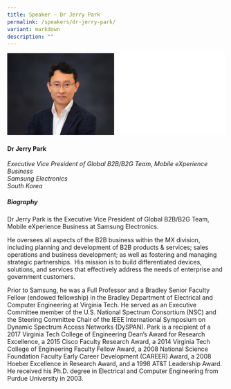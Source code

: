 ```yaml
---
title: Speaker – Dr Jerry Park
permalink: /speakers/dr-jerry-park/
variant: markdown
description: ""
---
```

![](/images/2025%20speakers/Jerry_Park.png)

#### **Dr Jerry Park**

*Executive Vice President of Global B2B/B2G Team, Mobile eXperience Business <br>
Samsung Electronics<br>South Korea*

##### **Biography**
Dr Jerry Park is the Executive Vice President of Global B2B/B2G Team, Mobile eXperience Business at Samsung Electronics. 

He oversees all aspects of the B2B business within the MX division, including planning and development of B2B products &amp; services; sales operations and business development; as well as fostering and managing strategic partnerships.  His mission is to build differentiated devices, solutions, and services that effectively address the needs of enterprise and government customers.      

Prior to Samsung, he was a Full Professor and a Bradley Senior Faculty Fellow (endowed fellowship) in the Bradley Department of Electrical and Computer Engineering at Virginia Tech. He served as an Executive Committee member of the U.S. National Spectrum Consortium (NSC) and the Steering Committee Chair of the IEEE International Symposium on Dynamic Spectrum Access Networks (DySPAN). Park is a recipient of a 2017 Virginia Tech College of Engineering Dean’s Award for Research Excellence, a 2015 Cisco Faculty Research Award, a 2014 Virginia Tech College of Engineering Faculty Fellow Award, a 2008 National Science Foundation Faculty Early Career Development (CAREER) Award, a 2008 Hoeber Excellence in Research Award, and a 1998 AT&amp;T Leadership Award.  He received his Ph.D. degree in Electrical and Computer Engineering from Purdue University in 2003.